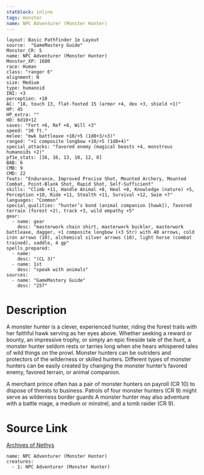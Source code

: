 ```yaml
---
statblock: inline
tags: monster
name: NPC Adventurer (Monster Hunter)
---
```

```statblock
layout: Basic Pathfinder 1e Layout
source:  "GameMastery Guide"
Monster_CR: 5
name: NPC Adventurer (Monster Hunter)
Monster_XP: 1600
race: Human
class: "ranger 6"
alignment: N
size: Medium
type: humanoid
INI: +3
perception: +10
AC: "18, touch 13, flat-footed 15 (armor +4, dex +3, shield +1)"
HP: 45
HP_extra: ""
HD: 6d10+12
saves: "Fort +6, Ref +8, Will +3"
speed: "30 ft."
melee: "mwk battleaxe +10/+5 (1d8+3/×3)"
ranged: "+1 composite longbow +10/+5 (1d8+4)"
special_attacks: "favored enemy (magical beasts +4, monstrous humanoids +2)"
pf1e_stats: [16, 16, 13, 10, 12, 8]
BAB: 6
CMB: 9
CMD: 22
feats: "Endurance, Improved Precise Shot, Mounted Archery, Mounted Combat, Point-Blank Shot, Rapid Shot, Self-Sufficient"
skills: "Climb +11, Handle Animal +8, Heal +8, Knowledge (nature) +5, Perception +10, Ride +11, Stealth +11, Survival +12, Swim +7"
languages: "Common"
special_qualities: "hunter’s bond (animal companion [hawk]), favored terrain (forest +2), track +3, wild empathy +5"
gear:
  - name: gear
    desc: "masterwork chain shirt, masterwork buckler, masterwork battleaxe, dagger, +1 composite longbow (+3 Str) with 40 arrows, cold iron arrows (10), alchemical silver arrows (10), light horse (combat trained), saddle, 4 gp"
spells_prepared:
  - name:
    desc: "(CL 3)"
  - name: 1st
    desc: "speak with animals"
sources:
  - name: "GameMastery Guide"
    desc: "257"
```
# Description
A monster hunter is a clever, experienced hunter, riding the forest trails with her faithful hawk serving as her eyes above. Whether seeking a reward or bounty, an impressive trophy, or simply an epic fireside tale of the hunt, a monster hunter seldom rests or tarries long when she hears whispered tales of wild things on the prowl. Monster hunters can be outriders and protectors of the wilderness or skilled hunters. Different types of monster hunters can be easily created by changing the monster hunter’s favored enemy, favored terrain, or animal companion.

A merchant prince often has a pair of monster hunters on payroll (CR 10) to dispose of threats to business. Patrols of four monster hunters (CR 9) might serve as wilderness border guards A monster hunter may also adventure with a battle mage, a medium or minstrel, and a tomb raider (CR 9).
# Source Link
[Archives of Nethys](https://aonprd.com/NPCDisplay.aspx?ItemName=Adventurer%20(Monster%20Hunter))
```encounter-table
name: NPC Adventurer (Monster Hunter)
creatures:
  - 1: NPC Adventurer (Monster Hunter)
```
